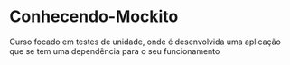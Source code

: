 # Conhecendo-Mockito
Curso focado em testes de unidade, onde é desenvolvida uma aplicação que se tem uma dependência para o seu funcionamento
